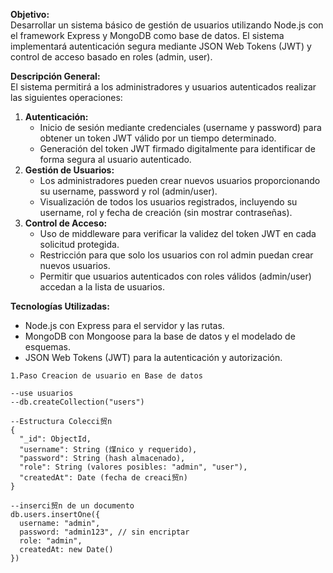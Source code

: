**Objetivo:**  
Desarrollar un sistema básico de gestión de usuarios utilizando Node.js con el framework Express y MongoDB como base de datos. El sistema implementará autenticación segura mediante JSON Web Tokens (JWT) y control de acceso basado en roles (admin, user).

**Descripción General:**  
El sistema permitirá a los administradores y usuarios autenticados realizar las siguientes operaciones:

1. **Autenticación:**
    - Inicio de sesión mediante credenciales (username y password) para obtener un token JWT válido por un tiempo determinado.
    - Generación del token JWT firmado digitalmente para identificar de forma segura al usuario autenticado.
2. **Gestión de Usuarios:**
    - Los administradores pueden crear nuevos usuarios proporcionando su username, password y rol (admin/user).
    - Visualización de todos los usuarios registrados, incluyendo su username, rol y fecha de creación (sin mostrar contraseñas).
3. **Control de Acceso:**
    - Uso de middleware para verificar la validez del token JWT en cada solicitud protegida.
    - Restricción para que solo los usuarios con rol admin puedan crear nuevos usuarios.
    - Permitir que usuarios autenticados con roles válidos (admin/user) accedan a la lista de usuarios.

**Tecnologías Utilizadas:**

- Node.js con Express para el servidor y las rutas.
- MongoDB con Mongoose para la base de datos y el modelado de esquemas.
- JSON Web Tokens (JWT) para la autenticación y autorización.

```
1.Paso Creacion de usuario en Base de datos

--use usuarios
--db.createCollection("users")

--Estructura Colecci贸n
{
  "_id": ObjectId,
  "username": String (煤nico y requerido),
  "password": String (hash almacenado),
  "role": String (valores posibles: "admin", "user"),
  "createdAt": Date (fecha de creaci贸n)
}

--inserci贸n de un documento
db.users.insertOne({
  username: "admin",
  password: "admin123", // sin encriptar
  role: "admin",
  createdAt: new Date()
})
```
